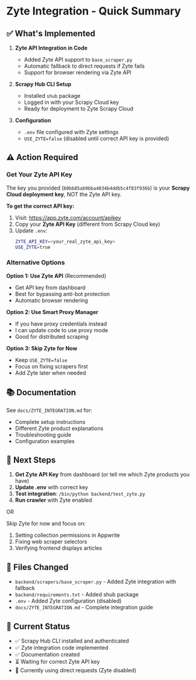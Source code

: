 # Zyte Integration - Quick Summary

## ✅ What's Implemented

1. **Zyte API Integration in Code**
   - Added Zyte API support to `base_scraper.py`
   - Automatic fallback to direct requests if Zyte fails
   - Support for browser rendering via Zyte API

2. **Scrapy Hub CLI Setup**
   - Installed `shub` package
   - Logged in with your Scrapy Cloud key
   - Ready for deployment to Zyte Scrapy Cloud

3. **Configuration**
   - `.env` file configured with Zyte settings
   - `USE_ZYTE=false` (disabled until correct API key is provided)

## ⚠️ Action Required

### Get Your Zyte API Key

The key you provided (`60bb85ab9bba4034b4ddb5c4f83f936b`) is your **Scrapy Cloud deployment key**, NOT the Zyte API key.

**To get the correct API key:**

1. Visit: https://app.zyte.com/account/apikey
2. Copy your **Zyte API Key** (different from Scrapy Cloud key)
3. Update `.env`:
   ```bash
   ZYTE_API_KEY=<your_real_zyte_api_key>
   USE_ZYTE=true
   ```

### Alternative Options

**Option 1: Use Zyte API** (Recommended)
- Get API key from dashboard
- Best for bypassing anti-bot protection
- Automatic browser rendering

**Option 2: Use Smart Proxy Manager**
- If you have proxy credentials instead
- I can update code to use proxy mode
- Good for distributed scraping

**Option 3: Skip Zyte for Now**
- Keep `USE_ZYTE=false`
- Focus on fixing scrapers first
- Add Zyte later when needed

## 📚 Documentation

See `docs/ZYTE_INTEGRATION.md` for:
- Complete setup instructions
- Different Zyte product explanations
- Troubleshooting guide
- Configuration examples

## 🚀 Next Steps

1. **Get Zyte API Key** from dashboard (or tell me which Zyte products you have)
2. **Update .env** with correct key
3. **Test integration**: `/bin/python backend/test_zyte.py`
4. **Run crawler** with Zyte enabled

OR

Skip Zyte for now and focus on:
1. Setting collection permissions in Appwrite
2. Fixing web scraper selectors
3. Verifying frontend displays articles

## 📁 Files Changed

- `backend/scrapers/base_scraper.py` - Added Zyte integration with fallback
- `backend/requirements.txt` - Added shub package
- `.env` - Added Zyte configuration (disabled)
- `docs/ZYTE_INTEGRATION.md` - Complete integration guide

## 🎯 Current Status

- ✅ Scrapy Hub CLI installed and authenticated
- ✅ Zyte integration code implemented
- ✅ Documentation created
- ⏳ Waiting for correct Zyte API key
- 🔄 Currently using direct requests (Zyte disabled)
